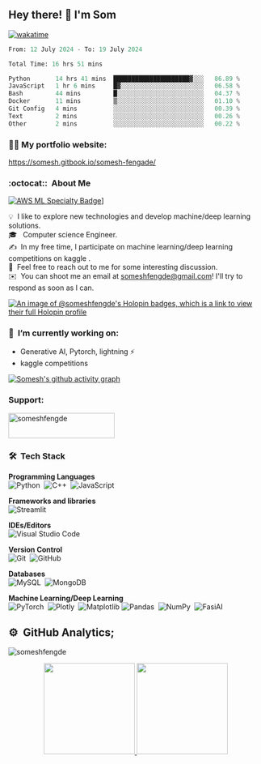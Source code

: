 ## Hey there! :wave: I'm Som

[![wakatime](https://wakatime.com/badge/user/ba111d76-75c8-4682-8a0c-716b94b530b5.svg)](https://wakatime.com/@ba111d76-75c8-4682-8a0c-716b94b530b5)
<!--START_SECTION:waka-->

```python
From: 12 July 2024 - To: 19 July 2024

Total Time: 16 hrs 51 mins

Python       14 hrs 41 mins  █████████████████████▓░░░   86.89 %
JavaScript   1 hr 6 mins     █▓░░░░░░░░░░░░░░░░░░░░░░░   06.58 %
Bash         44 mins         █░░░░░░░░░░░░░░░░░░░░░░░░   04.37 %
Docker       11 mins         ▒░░░░░░░░░░░░░░░░░░░░░░░░   01.10 %
Git Config   4 mins          ░░░░░░░░░░░░░░░░░░░░░░░░░   00.39 %
Text         2 mins          ░░░░░░░░░░░░░░░░░░░░░░░░░   00.26 %
Other        2 mins          ░░░░░░░░░░░░░░░░░░░░░░░░░   00.22 %
```

<!--END_SECTION:waka-->


### 👨‍🎓 My portfolio website:
 https://somesh.gitbook.io/somesh-fengade/


### :octocat:: &nbsp;About Me
[![AWS ML Specialty Badge](https://github.com/someshfengde/someshfengde/assets/42097653/d8f9c3c4-c1ca-4fa2-a02b-4edd9a034cf8)](https://www.credly.com/badges/8cb53a05-6b90-402d-bb01-fd9c9e51892c)]



💡 &nbsp;I like to explore new technologies and develop machine/deep learning solutions.\
🎓 &nbsp; Computer science Engineer.\
✍️ &nbsp;In my free time, I participate on machine learning/deep learning competitions on kaggle .\
💬 &nbsp;Feel free to reach out to me for some interesting discussion.\
✉️ &nbsp;You can shoot me an email at someshfengde@gmail.com! I'll try to respond as soon as I can.


[![An image of @someshfengde's Holopin badges, which is a link to view their full Holopin profile](https://holopin.me/someshfengde)](https://holopin.io/@someshfengde)



### 🔭 &nbsp;I’m currently working on:
  * Generative AI, Pytorch, lightning ⚡️
  * kaggle competitions


[![Somesh's github activity graph](https://github-readme-activity-graph.vercel.app/graph?username=someshfengde&bg_color=060505&color=c733bd&line=dbccda&point=403d3d&area=true&hide_border=true)](https://github.com/someshfengde)
<h3 align="left">Support:</h3>
<p><a href="https://www.buymeacoffee.com/somesh"> <img align="left" src="https://cdn.buymeacoffee.com/buttons/v2/default-yellow.png" height="50" width="210" alt="someshfengde" /></a></p><br><br><br>



### 🛠 &nbsp;Tech Stack
__Programming Languages__ \
<img alt="Python" src="https://img.shields.io/badge/python-%2314354C.svg?style=for-the-badge&logo=python&logoColor=white"/>&nbsp;
<img alt="C++" src="https://img.shields.io/badge/c++-%2300599C.svg?style=for-the-badge&logo=c%2B%2B&logoColor=white"/>&nbsp;
<img alt="JavaScript" src="https://img.shields.io/badge/javascript-%23323330.svg?style=for-the-badge&logo=javascript&logoColor=%23F7DF1E"/>&nbsp;

__Frameworks and libraries__ \
<img alt="Streamlit" src="https://img.shields.io/badge/streamlit-red?style=for-the-badge"/>&nbsp;


__IDEs/Editors__ \
<img alt="Visual Studio Code" src="https://img.shields.io/badge/VisualStudioCode-0078d7.svg?style=for-the-badge&logo=visual-studio-code&logoColor=white"/>&nbsp;


__Version Control__ \
<img alt="Git" src="https://img.shields.io/badge/git-%23F05033.svg?style=for-the-badge&logo=git&logoColor=white"/>&nbsp;
<img alt="GitHub" src="https://img.shields.io/badge/github-%23121011.svg?style=for-the-badge&logo=github&logoColor=white"/>&nbsp;

__Databases__ \
<img alt="MySQL" src="https://img.shields.io/badge/mysql-%2300f.svg?style=for-the-badge&logo=mysql&logoColor=white"/>&nbsp;
<img alt="MongoDB" src ="https://img.shields.io/badge/MongoDB-%234ea94b.svg?style=for-the-badge&logo=mongodb&logoColor=white"/>&nbsp;

__Machine Learning/Deep Learning__ \
![PyTorch](https://img.shields.io/badge/PyTorch-%23EE4C2C.svg?style=for-the-badge&logo=PyTorch&logoColor=white)&nbsp;
![Plotly](https://img.shields.io/badge/Plotly-%233F4F75.svg?style=for-the-badge&logo=plotly&logoColor=white)&nbsp; 
![Matplotlib](https://img.shields.io/badge/Matplotlib-%23ffffff.svg?style=for-the-badge&logo=Matplotlib&logoColor=black)
<img alt="Pandas" src="https://img.shields.io/badge/pandas-%23150458.svg?style=for-the-badge&logo=pandas&logoColor=white" />&nbsp;
<img alt="NumPy" src="https://img.shields.io/badge/numpy-%23013243.svg?style=for-the-badge&logo=numpy&logoColor=white" />&nbsp;
<img alt="FasiAI" src="https://img.shields.io/badge/fast%20ai-framework-blue?style=for-the-badge&logo=appveyor" />&nbsp;


## ⚙️ &nbsp;GitHub Analytics;

<p align="left"> <img src="https://komarev.com/ghpvc/?username=someshfengde&label=Profile%20views&color=brightgreen&style=flat-square" alt="someshfengde" /> </p>


<p align="center">
<a href="https://github.com/someshfengde">
  <img height="180em" src="https://github-readme-stats-eight-theta.vercel.app/api?username=someshfengde&show_icons=true&theme=algolia&include_all_commits=true&count_private=true"/>
  <img height="180em" src="https://github-readme-stats-eight-theta.vercel.app/api/top-langs/?username=someshfengde&layout=compact&langs_count=8&theme=algolia"/>
</p>
 
<script type="text/javascript" src="//rf.revolvermaps.com/0/0/8.js?i=5dqwa162yl5&amp;m=1&amp;c=ff0000&amp;cr1=ffffff&amp;f=arial&amp;l=33" async="async"></script>

